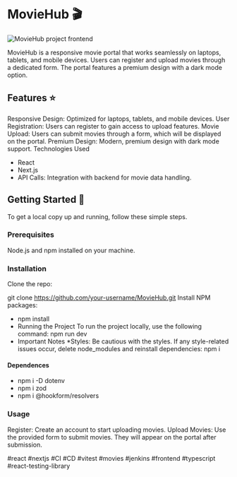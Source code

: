 <h1>MovieHub 🎬</h1>
<img src="https://res.cloudinary.com/drp3zy62g/image/upload/v1716823905/montaje_front_movie_hub_u1lrol.jpg" alt="MovieHub project frontend">

MovieHub is a responsive movie portal that works seamlessly on laptops, tablets, and mobile devices. Users can register and upload movies through a dedicated form. The portal features a premium design with a dark mode option.

<h2>Features ⭐️</h2>
Responsive Design: Optimized for laptops, tablets, and mobile devices.
User Registration: Users can register to gain access to upload features.
Movie Upload: Users can submit movies through a form, which will be displayed on the portal.
Premium Design: Modern, premium design with dark mode support.
Technologies Used
<ul>
<li>React</li>
<li>Next.js</li>
<li>API Calls: Integration with backend for movie data handling.</li>
</ul>



<h2>Getting Started 🚀</h2>
To get a local copy up and running, follow these simple steps.

<h3>Prerequisites</h3>
Node.js and npm installed on your machine.


<h3>Installation</h3>
Clone the repo:

git clone https://github.com/your-username/MovieHub.git
Install NPM packages:
<ul>
<li>npm install</li>
<li>Running the Project
To run the project locally, use the following command:
npm run dev</li>
<li>Important Notes
*Styles: Be cautious with the styles. If any style-related issues occur, delete node_modules and reinstall dependencies:
npm i</li>
</ul>

<h4>Dependences</h4>
<ul>
<li>npm i -D dotenv</li>
<li>npm i zod</li>
<li>npm i @hookform/resolvers</li>
</ul>


<h3>Usage</h3>
Register: Create an account to start uploading movies.
Upload Movies: Use the provided form to submit movies. They will appear on the portal after submission.

#react #nextjs #CI #CD #vitest #movies #jenkins #frontend #typescript #react-testing-library 